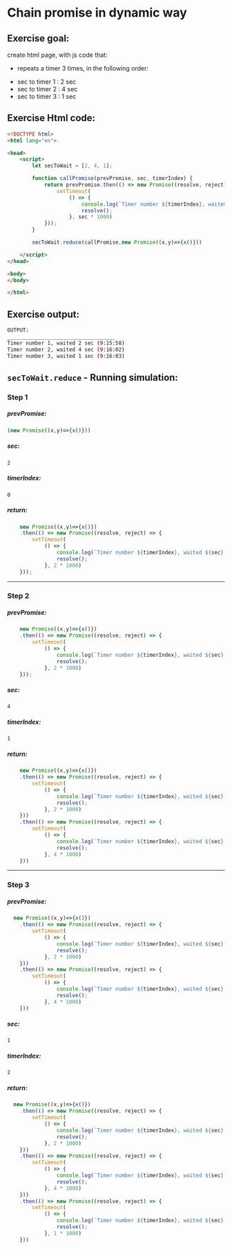 # Chain promise in dynamic way
## Exercise goal:
create html page, with js code that:
* repeats a timer 3 times, in the following order:
- sec to timer 1 : 2 sec
- sec to timer 2 : 4 sec
- sec to timer 3 : 1 sec

## Exercise Html code:
```html
<!DOCTYPE html>
<html lang="en">

<head>
    <script>
        let secToWait = [2, 4, 1];

        function callPromise(prevPromise, sec, timerIndex) {
            return prevPromise.then(() => new Promise((resolve, reject) => {
                setTimeout(
                    () => {
                        console.log(`Timer number ${timerIndex}, waited ${sec} sec (${(new Date()).toLocaleTimeString()})`);
                        resolve();
                    }, sec * 1000)
            }));
        }

        secToWait.reduce(callPromise,new Promise((x,y)=>{x()}))

    </script>
</head>

<body>
</body>

</html>
```
## Exercise output:
```bash
OUTPUT:
___________________________________
Timer number 1, waited 2 sec (9:15:58)
Timer number 2, waited 4 sec (9:16:02)
Timer number 3, waited 1 sec (9:16:03)
```


## `secToWait.reduce` - Running simulation:

### Step 1
##### prevPromise:
```javascript
(new Promise((x,y)=>{x()})) 
```
##### sec:
`2`
##### timerIndex:
`0`
##### return:
```javascript
    new Promise((x,y)=>{x()})
    .then(() => new Promise((resolve, reject) => {
        setTimeout(
            () => {
                console.log(`Timer number ${timerIndex}, waited ${sec} sec (${(new Date()).toLocaleTimeString()})`);
                resolve();
            }, 2 * 1000)
    }));
```

***

### Step 2
##### prevPromise:
```javascript
    new Promise((x,y)=>{x()})
    .then(() => new Promise((resolve, reject) => {
        setTimeout(
            () => {
                console.log(`Timer number ${timerIndex}, waited ${sec} sec (${(new Date()).toLocaleTimeString()})`);
                resolve();
            }, 2 * 1000)
    }));
```
##### sec:
`4`
##### timerIndex:
`1`
##### return:
```javascript
    new Promise((x,y)=>{x()})
    .then(() => new Promise((resolve, reject) => {
        setTimeout(
            () => {
                console.log(`Timer number ${timerIndex}, waited ${sec} sec (${(new Date()).toLocaleTimeString()})`);
                resolve();
            }, 2 * 1000)
    }))
    .then(() => new Promise((resolve, reject) => {
        setTimeout(
            () => {
                console.log(`Timer number ${timerIndex}, waited ${sec} sec (${(new Date()).toLocaleTimeString()})`);
                resolve();
            }, 4 * 1000)
    }))
```

***

### Step 3
##### prevPromise:
```javascript
  new Promise((x,y)=>{x()})
    .then(() => new Promise((resolve, reject) => {
        setTimeout(
            () => {
                console.log(`Timer number ${timerIndex}, waited ${sec} sec (${(new Date()).toLocaleTimeString()})`);
                resolve();
            }, 2 * 1000)
    }))
    .then(() => new Promise((resolve, reject) => {
        setTimeout(
            () => {
                console.log(`Timer number ${timerIndex}, waited ${sec} sec (${(new Date()).toLocaleTimeString()})`);
                resolve();
            }, 4 * 1000)
    }))
```
##### sec:
`1`
##### timerIndex:
`2`
##### return:
```javascript
  new Promise((x,y)=>{x()})
    .then(() => new Promise((resolve, reject) => {
        setTimeout(
            () => {
                console.log(`Timer number ${timerIndex}, waited ${sec} sec (${(new Date()).toLocaleTimeString()})`);
                resolve();
            }, 2 * 1000)
    }))
    .then(() => new Promise((resolve, reject) => {
        setTimeout(
            () => {
                console.log(`Timer number ${timerIndex}, waited ${sec} sec (${(new Date()).toLocaleTimeString()})`);
                resolve();
            }, 4 * 1000)
    }))
    .then(() => new Promise((resolve, reject) => {
        setTimeout(
            () => {
                console.log(`Timer number ${timerIndex}, waited ${sec} sec (${(new Date()).toLocaleTimeString()})`);
                resolve();
            }, 1 * 1000)
    }))
```




        
    
                       
         
         

      